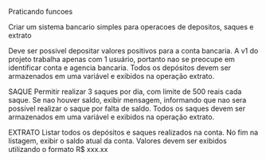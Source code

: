 Praticando funcoes

Criar um sistema bancario simples para operacoes de depositos, saques e extrato

Deve ser possivel depositar valores positivos para a conta bancaria. 
A v1 do projeto trabalha apenas com 1 usuário, portanto nao se preocupe em identificar conta e agencia bancaria.
Todos os depósitos devem ser armazenados em uma variável e exibidos na operação extrato.

SAQUE
Permitir realizar 3 saques por dia, com limite de 500 reais cada saque.
Se nao houver saldo, exibir mensagem, informando que nao sera possivel realizar o saque por falta de saldo. 
Todos os saques devem ser armazenados em uma variável e exibidos na operação extrato.

EXTRATO
Listar todos os depósitos e saques realizados na conta. No fim na listagem, exibir o saldo atual da conta.
Valores devem ser exibidos utilizando o formato R$ xxx.xx